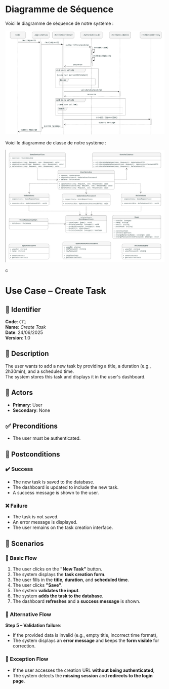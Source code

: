     
# Diagramme de Séquence

Voici le diagramme de séquence de notre système :

![Diagramme de Séquence](./sequence.png)

Voici le diagramme de classe de notre système :

![Diagramme de Séquence](./class.png)

c 
# Use Case – Create Task

## 📄 Identifier
**Code**: `CT1`  
**Name**: *Create Task*  
**Date**: 24/06/2025  
**Version**: 1.0  

## 🎯 Description
The user wants to add a new task by providing a title, a duration (e.g., 2h30min), and a scheduled time.  
The system stores this task and displays it in the user's dashboard.

## 👤 Actors
- **Primary**: User  
- **Secondary**: None

## ✅ Preconditions
- The user must be authenticated.

## 🎯 Postconditions

### ✔️ Success
- The new task is saved to the database.  
- The dashboard is updated to include the new task.  
- A success message is shown to the user.

### ❌ Failure
- The task is not saved.  
- An error message is displayed.  
- The user remains on the task creation interface.

## 🔁 Scenarios

### 🔹 Basic Flow
1. The user clicks on the **"New Task"** button.  
2. The system displays the **task creation form**.  
3. The user fills in the **title**, **duration**, and **scheduled time**.  
4. The user clicks **"Save"**.  
5. The system **validates the input**.  
6. The system **adds the task to the database**.  
7. The dashboard **refreshes** and a **success message** is shown.

### 🔸 Alternative Flow
**Step 5 – Validation failure**:  
- If the provided data is invalid (e.g., empty title, incorrect time format),  
- The system displays an **error message** and keeps the **form visible** for correction.

### 🔻 Exception Flow
- If the user accesses the creation URL **without being authenticated**,  
- The system detects the **missing session** and **redirects to the login page**.

